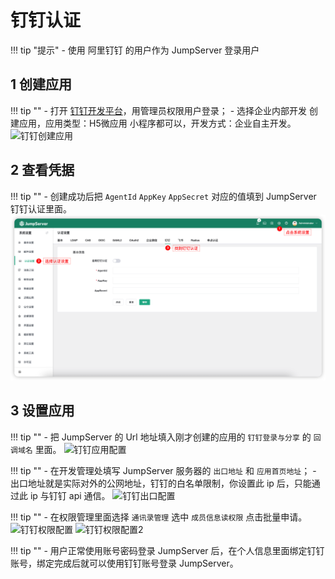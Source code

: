 # 钉钉认证

!!! tip "提示"
    - 使用 阿里钉钉 的用户作为 JumpServer 登录用户

## 1 创建应用
!!! tip ""
    - 打开 [钉钉开发平台](https://developers.dingtalk.com/)，用管理员权限用户登录；
    - 选择企业内部开发 创建应用，应用类型：H5微应用 小程序都可以，开发方式：企业自主开发。
![钉钉创建应用](../../../img/dingtalk_01.jpg)

## 2 查看凭据
!!! tip ""
    - 创建成功后把 `AgentId` `AppKey` `AppSecret` 对应的值填到 JumpServer 钉钉认证里面。
![设置钉钉认证](../../../img/dingtalk_02.png)

## 3 设置应用
!!! tip ""
    - 把 JumpServer 的 Url 地址填入刚才创建的应用的 `钉钉登录与分享` 的 `回调域名` 里面。
![钉钉应用配置](../../../img/dingtalk_03.jpg)

!!! tip ""
    - 在开发管理处填写 JumpServer 服务器的 `出口地址` 和 `应用首页地址`；
    - 出口地址就是实际对外的公网地址，钉钉的白名单限制，你设置此 ip 后，只能通过此 ip 与钉钉 api 通信。
![钉钉出口配置](../../../img/dingtalk_04.jpg)

!!! tip ""
    - 在权限管理里面选择 `通讯录管理` 选中 `成员信息读权限` 点击批量申请。
![钉钉权限配置](../../../img/dingtalk_05.jpg)
![钉钉权限配置2](../../../img/dingtalk_06.jpg)

!!! tip ""
    - 用户正常使用账号密码登录 JumpServer 后，在个人信息里面绑定钉钉账号，绑定完成后就可以使用钉钉账号登录 JumpServer。
